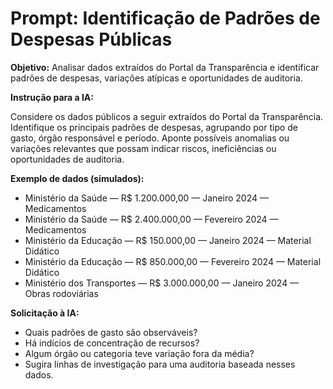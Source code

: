 # Prompt: Identificação de Padrões de Despesas Públicas

**Objetivo:** Analisar dados extraídos do Portal da Transparência e identificar padrões de despesas, variações atípicas e oportunidades de auditoria.

**Instrução para a IA:**

Considere os dados públicos a seguir extraídos do Portal da Transparência. Identifique os principais padrões de despesas, agrupando por tipo de gasto, órgão responsável e período. Aponte possíveis anomalias ou variações relevantes que possam indicar riscos, ineficiências ou oportunidades de auditoria.

**Exemplo de dados (simulados):**

- Ministério da Saúde — R$ 1.200.000,00 — Janeiro 2024 — Medicamentos  
- Ministério da Saúde — R$ 2.400.000,00 — Fevereiro 2024 — Medicamentos  
- Ministério da Educação — R$ 150.000,00 — Janeiro 2024 — Material Didático  
- Ministério da Educação — R$ 850.000,00 — Fevereiro 2024 — Material Didático  
- Ministério dos Transportes — R$ 3.000.000,00 — Janeiro 2024 — Obras rodoviárias  

**Solicitação à IA:**
- Quais padrões de gasto são observáveis?  
- Há indícios de concentração de recursos?  
- Algum órgão ou categoria teve variação fora da média?  
- Sugira linhas de investigação para uma auditoria baseada nesses dados.
